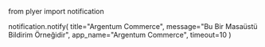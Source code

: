 from plyer import notification

notification.notify(
    title="Argentum Commerce",
    message="Bu Bir Masaüstü Bildirim Örneğidir",
    app_name="Argentum Commerce",
    timeout=10
)
